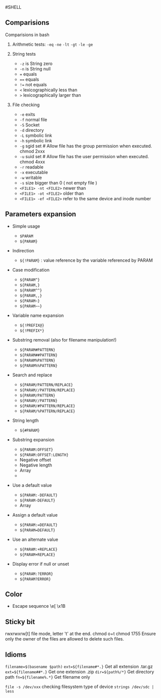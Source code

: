 #SHELL

## Comparisions
Comparisions in bash

1. Arithmetic tests:
   `-eq` `-ne` `-lt` `-gt` `-le` `-ge`
       
2. String tests
   - `-z` is String zero
   - `-n` is String null
   - `=` equals
   - `==` equals
   - `!=` not equals
   - `<`  lexicographically less than
   - `>`  lexicographically larger than
       
3. File checking
   - `-e` exits
   - `-f` normal file
   - `-S` Socket
   - `-d` directory
   - `-L` symbolic link
   - `-h` symbolic link
   - `-g` sgid set # Allow file has the group permission when executed. chmod 2xxx <file>
   - `-u` suid set # Allow file has the user permission when executed. chmod 4xxx <file>
   - `-r` readable
   - `-x` executable
   - `-w` writable
   - `-s` size bigger than 0 ( not empty file )
   - `<FILE1> -nt <FILE2>` newer than
   - `<FILE1> -ot <FILE2>` older than
   - `<FILE1> -ef <FILE2>` refer to the same device and inode number
        
## Parameters expansion         

- Simple usage

   - `$PARAM`
   - `${PARAM}`
 
- Indirection 

   - `${!PARAM}` : value reference by the variable referenced by PARAM
    
- Case modification
   - `${PARAM^}`
   - `${PARAM,}`
   - `${PARAM^^}`
   - `${PARAM,,}`
   - `${PARAM~}`
   - `${PARAM~~}`
    
- Variable name expansion
   - `${!PREFIX@}`
   - `${!PREFIX*}`
    
- Substring removal (also for filename manipulation!)
   - `${PARAM#PATTERN}`
   - `${PARAM##PATTERN}`
   - `${PARAM%PATTERN}`
   - `${PARAM%%PATTERN}`
      
- Search and replace
   - `${PARAM/PATTERN/REPLACE}`
   - `${PARAM//PATTERN/REPLACE}`
   - `${PARAM/PATTERN}`
   - `${PARAM//PATTERN}`
   - `${PARAM/#PATTERN/REPLACE}`
   - `${PARAM/%PATTERN/REPLACE}`
   
- String length
   - `${#PARAM}`
   
- Substring expansion
   - `${PARAM:OFFSET}`
   - `${PARAM:OFFSET:LENGTH}`
   - Negative offset
   - Negative length
   - Array
   - 
- Use a default value
   - `${PARAM:-DEFAULT}`
   - `${PARAM-DEFAULT}`
   - Array
- Assign a default value
   - `${PARAM:=DEFAULT}`
   - `${PARAM=DEFAULT}`
- Use an alternate value
   - `${PARAM:+REPLACE}`
   - `${PARAM+REPLACE}`
- Display error if null or unset
   - `${PARAM:?ERROR}`
   - `${PARAM?ERROR}`
	 
##  Color 

* Escape sequence \e[  \x1B
 
 
## Sticky bit 

rwxrwxrw[t] file mode, letter 't' at the end.
chmod o+t <file>
chmod 1755 <file>
Ensure only the owner of the files are allowed to delete such files.

## Idioms

`filename=$(basename $path)`
`ext=${filename#*.}` Get all extension .tar.gz
`ext=${filename##*.}` Get one extension .zip 
`dir=${path%/*}` Get directory path
`fn=${filename%.*}` Get filename only
    
    
`file -s /dev/xxx` checking filesystem type of device
`strings /dev/sdc | less`
